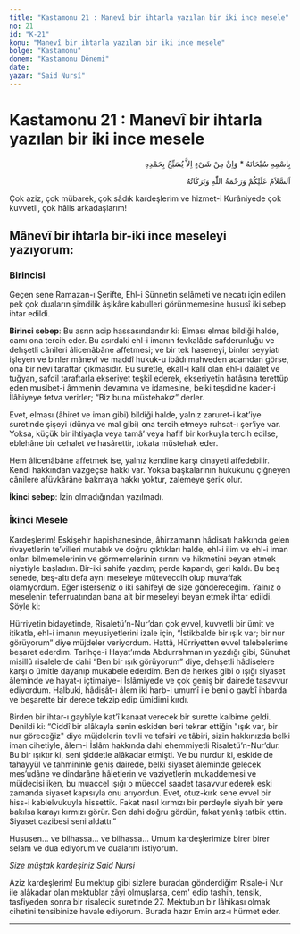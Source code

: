 ```yaml
---
title: "Kastamonu 21 : Manevî bir ihtarla yazılan bir iki ince mesele"
no: 21
id: "K-21"
konu: "Manevî bir ihtarla yazılan bir iki ince mesele"
bolge: "Kastamonu"
donem: "Kastamonu Dönemi"
date: 
yazar: "Said Nursî"
---
```


# Kastamonu 21 : Manevî bir ihtarla yazılan bir iki ince mesele

<p class="arabic" dir="rtl" title="Meal: “Subhân Allah’ın adıyla” * “Hiçbir şey yoktur ki O'nu hamd ile tesbih etmesin” [İsrâ 17:44]">بِاسْمِهِ سُبْحَانَهُ * وَاِنْ مِنْ شَىْءٍ اِلاَّ يُسَبِّحُ بِحَمْدِهِ</p>

<p class="arabic" dir="rtl" title="Meal: “Allah’ın selâmı, rahmeti ve bereketleri, üzerinize olsun.”">اَلسَّلاَمُ عَلَيْكُمْ وَرَحْمَةُ اللّٰهِ وَبَرَكَاتُهُ</p>

Çok aziz, çok mübarek, çok sâdık kardeşlerim ve hizmet-i Kurâniyede çok kuvvetli, çok hâlis arkadaşlarım!

## Mânevî bir ihtarla bir-iki ince meseleyi yazıyorum:

### Birincisi

Geçen sene Ramazan-ı Şerifte, Ehl-i Sünnetin selâmeti ve necatı için edilen pek çok duaların şimdilik âşikâre kabulleri görünmemesine hususî iki sebep ihtar edildi.

**Birinci sebep**: Bu asrın acip hassasındandır ki: Elması elmas bildiği halde, camı ona tercih eder. Bu asırdaki ehl-i imanın fevkalâde safderunluğu ve dehşetli cânileri âlicenâbâne affetmesi; ve bir tek haseneyi, binler seyyiatı işleyen ve binler mânevî ve maddî hukuk-u ibâdı mahveden adamdan görse, ona bir nevi taraftar çıkmasıdır. Bu suretle, ekall-i kalîl olan ehl-i dalâlet ve tuğyan, safdil taraftarla ekseriyet teşkil ederek, ekseriyetin hatâsına terettüp eden musibet-i âmmenin devamına ve idamesine, belki teşdidine kader-i İlâhiyeye fetva verirler; “Biz buna müstehakız” derler.

Evet, elması (âhiret ve iman gibi) bildiği halde, yalnız zaruret-i kat’iye suretinde şişeyi (dünya ve mal gibi) ona tercih etmeye ruhsat-ı şer’iye var. Yoksa, küçük bir ihtiyaçla veya tamâ’ veya hafif bir korkuyla tercih edilse, eblehâne bir cehalet ve hasârettir, tokata müstehak eder.

Hem âlicenâbâne affetmek ise, yalnız kendine karşı cinayeti affedebilir. Kendi hakkından vazgeçse hakkı var. Yoksa başkalarının hukukunu çiğneyen cânilere afüvkârâne bakmaya hakkı yoktur, zalemeye şerik olur.

**İkinci sebep**: İzin olmadığından yazılmadı.

### İkinci Mesele

Kardeşlerim! Eskişehir hapishanesinde, âhirzamanın hâdisatı hakkında gelen rivayetlerin te’villeri mutabık ve doğru çıktıkları halde, ehl-i ilim ve ehl-i iman onları bilmemelerinin ve görmemelerinin sırrını ve hikmetini beyan etmek niyetiyle başladım. Bir-iki sahife yazdım; perde kapandı, geri kaldı. Bu beş senede, beş-altı defa aynı meseleye müteveccih olup muvaffak olamıyordum. Eğer isterseniz o iki sahifeyi de size göndereceğim. Yalnız o meselenin teferruatından bana ait bir meseleyi beyan etmek ihtar edildi. Şöyle ki:

Hürriyetin bidayetinde, Risaletü’n-Nur’dan çok evvel, kuvvetli bir ümit ve itikatla, ehl-i imanın meyusiyetlerini izale için, “İstikbalde bir ışık var; bir nur görüyorum” diye müjdeler veriyordum. Hattâ, Hürriyetten evvel talebelerime beşaret ederdim. Tarihçe-i Hayat’ımda Abdurrahman’ın yazdığı gibi, Sünuhat misillû risalelerde dahi “Ben bir ışık görüyorum” diye, dehşetli hâdiselere karşı o ümitle dayanıp mukabele ederdim. Ben de herkes gibi o ışığı siyaset âleminde ve hayat-ı içtimaiye-i İslâmiyede ve çok geniş bir dairede tasavvur ediyordum. Halbuki, hâdisât-ı âlem iki harb-i umumî ile beni o gaybî ihbarda ve beşarette bir derece tekzip edip ümidimi kırdı.

Birden bir ihtar-ı gaybîyle kat’î kanaat verecek bir surette kalbime geldi. Denildi ki: “Ciddî bir alâkayla senin eskiden beri tekrar ettiğin "ışık var, bir nur göreceğiz" diye müjdelerin tevili ve tefsiri ve tâbiri, sizin hakkınızda belki iman cihetiyle, âlem-i İslâm hakkında dahi ehemmiyetli Risaletü’n-Nur’dur. Bu bir ışıktır ki, seni şiddetle alâkadar etmişti. Ve bu nurdur ki, eskide de tahayyül ve tahmininle geniş dairede, belki siyaset âleminde gelecek mes’udâne ve dindarâne hâletlerin ve vaziyetlerin mukaddemesi ve müjdecisi iken, bu muaccel ışığı o müeccel saadet tasavvur ederek eski zamanda siyaset kapısıyla onu arıyordun. Evet, otuz-kırk sene evvel bir hiss-i kablelvukuyla hissettik. Fakat nasıl kırmızı bir perdeyle siyah bir yere bakılsa karayı kırmızı görür. Sen dahi doğru gördün, fakat yanlış tatbik ettin. Siyaset cazibesi seni aldattı.”

Hususen... ve bilhassa... ve bilhassa... Umum kardeşlerimize birer birer selam ve dua ediyorum ve dualarını istiyorum.

*Size müştak kardeşiniz*
*Said Nursi*

Aziz kardeşlerim! Bu mektup gibi sizlere buradan gönderdiğim Risale-i Nur ile alâkadar olan mektublar zâyi olmuşlarsa, cem' edip tashih, tensik, tasfiyeden sonra bir risalecik suretinde 27. Mektubun bir lâhikası olmak cihetini tensibinize havale ediyorum. Burada hazır Emin arz-ı hürmet eder.

***
